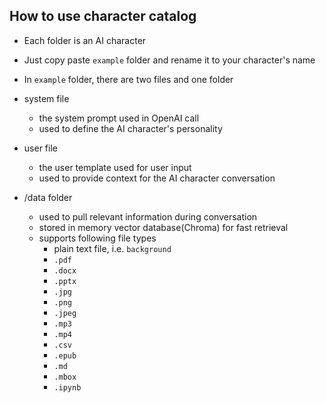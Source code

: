 How to use character catalog
---

- Each folder is an AI character
- Just copy paste `example` folder and rename it to your character's name
- In `example` folder, there are two files and one folder

- system file
    - the system prompt used in OpenAI call
    - used to define the AI character's personality
- user file
    - the user template used for user input
    - used to provide context for the AI character conversation
- /data folder
    - used to pull relevant information during conversation
    - stored in memory vector database(Chroma) for fast retrieval
    - supports following file types
        - plain text file, i.e. `background`
        - `.pdf`
        - `.docx`
        - `.pptx`
        - `.jpg`
        - `.png`
        - `.jpeg`
        - `.mp3`
        - `.mp4`
        - `.csv`
        - `.epub`
        - `.md`
        - `.mbox`
        - `.ipynb`
